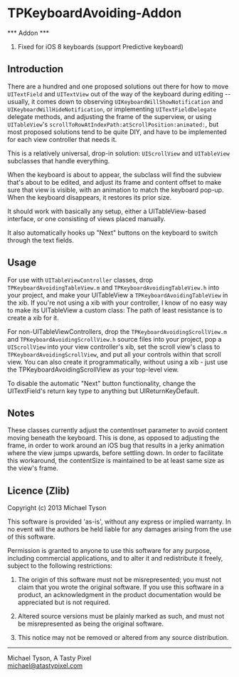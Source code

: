 TPKeyboardAvoiding-Addon
==================

*** Addon ***

1) Fixed for iOS 8 keyboards (support Predictive keyboard)


Introduction
------------

There are a hundred and one proposed solutions out there for how to move `UITextField` and `UITextView` out of the way of the keyboard during editing -- usually, it comes down to observing `UIKeyboardWillShowNotification` and `UIKeyboardWillHideNotification`, or implementing `UITextFieldDelegate` delegate methods, and adjusting the frame of the superview, or using `UITableView`'s `scrollToRowAtIndexPath:atScrollPosition:animated:`, but most proposed solutions tend to be quite DIY, and have to be implemented for each view controller that needs it.

This is a relatively universal, drop-in solution: `UIScrollView` and `UITableView` subclasses that handle everything.

When the keyboard is about to appear, the subclass will find the subview that's about to be edited, and adjust its frame and content offset to make sure that view is visible, with an animation to match the keyboard pop-up. When the keyboard disappears, it restores its prior size.

It should work with basically any setup, either a UITableView-based interface, or one consisting of views placed manually.

It also automatically hooks up "Next" buttons on the keyboard to switch through the text fields.

Usage
-----

For use with `UITableViewController` classes, drop `TPKeyboardAvoidingTableView.m` and `TPKeyboardAvoidingTableView.h` into your project, and make your UITableView a `TPKeyboardAvoidingTableView` in the xib.  If you're not using a xib with your controller, I know of no easy way to make its UITableView a custom class: The path of least resistance is to create a xib for it.

For non-UITableViewControllers, drop the `TPKeyboardAvoidingScrollView.m` and `TPKeyboardAvoidingScrollView.h` source files into your project, pop a `UIScrollView` into your view controller's xib, set the scroll view's class to `TPKeyboardAvoidingScrollView`, and put all your controls within that scroll view.  You can also create it programmatically, without using a xib - just use the TPKeyboardAvoidingScrollView as your top-level view.

To disable the automatic "Next" button functionality, change the UITextField's return key type to anything but UIReturnKeyDefault.

Notes
-----

These classes currently adjust the contentInset parameter to avoid content moving beneath the keyboard.  This is done, as opposed to adjusting the frame, in order to work around an iOS bug that results in a jerky animation where the view jumps upwards, before settling down.  In order to facilitate this workaround, the contentSize is maintained to be at least same size as the view's frame.

Licence (Zlib)
--------------

Copyright (c) 2013 Michael Tyson

This software is provided 'as-is', without any express or implied
warranty. In no event will the authors be held liable for any damages
arising from the use of this software.

Permission is granted to anyone to use this software for any purpose,
including commercial applications, and to alter it and redistribute it
freely, subject to the following restrictions:

1. The origin of this software must not be misrepresented; you must not
   claim that you wrote the original software. If you use this software
   in a product, an acknowledgment in the product documentation would be
   appreciated but is not required.

2. Altered source versions must be plainly marked as such, and must not be
   misrepresented as being the original software.

3. This notice may not be removed or altered from any source
   distribution.


------------

Michael Tyson, A Tasty Pixel  
michael@atastypixel.com
